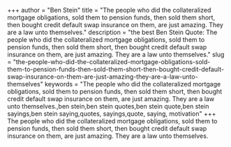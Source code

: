 +++
author = "Ben Stein"
title = "The people who did the collateralized mortgage obligations, sold them to pension funds, then sold them short, then bought credit default swap insurance on them, are just amazing. They are a law unto themselves."
description = "the best Ben Stein Quote: The people who did the collateralized mortgage obligations, sold them to pension funds, then sold them short, then bought credit default swap insurance on them, are just amazing. They are a law unto themselves."
slug = "the-people-who-did-the-collateralized-mortgage-obligations-sold-them-to-pension-funds-then-sold-them-short-then-bought-credit-default-swap-insurance-on-them-are-just-amazing-they-are-a-law-unto-themselves"
keywords = "The people who did the collateralized mortgage obligations, sold them to pension funds, then sold them short, then bought credit default swap insurance on them, are just amazing. They are a law unto themselves.,ben stein,ben stein quotes,ben stein quote,ben stein sayings,ben stein saying,quotes, sayings,quote, saying, motivation"
+++
The people who did the collateralized mortgage obligations, sold them to pension funds, then sold them short, then bought credit default swap insurance on them, are just amazing. They are a law unto themselves.
